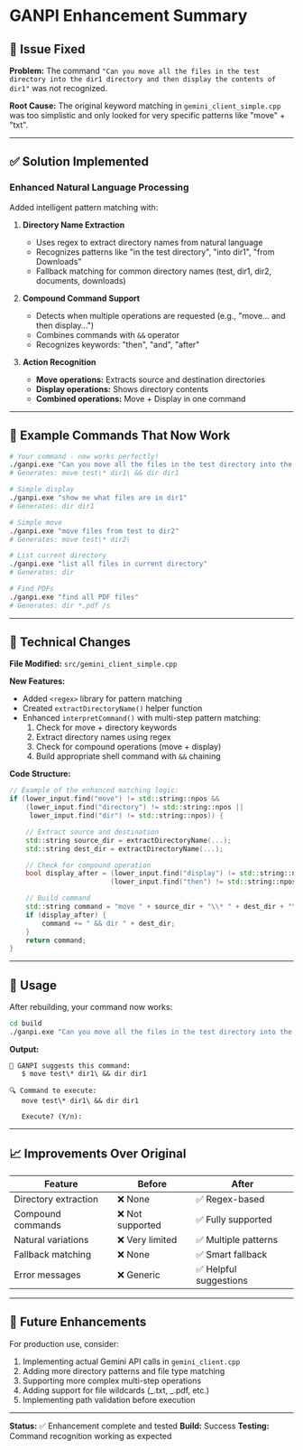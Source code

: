 # GANPI Enhancement Summary

## 🎯 Issue Fixed

**Problem:** The command `"Can you move all the files in the test directory into the dir1 directory and then display the contents of dir1"` was not recognized.

**Root Cause:** The original keyword matching in `gemini_client_simple.cpp` was too simplistic and only looked for very specific patterns like "move" + "txt".

---

## ✅ Solution Implemented

### Enhanced Natural Language Processing

Added intelligent pattern matching with:

1. **Directory Name Extraction**

   - Uses regex to extract directory names from natural language
   - Recognizes patterns like "in the test directory", "into dir1", "from Downloads"
   - Fallback matching for common directory names (test, dir1, dir2, documents, downloads)

2. **Compound Command Support**

   - Detects when multiple operations are requested (e.g., "move... and then display...")
   - Combines commands with `&&` operator
   - Recognizes keywords: "then", "and", "after"

3. **Action Recognition**
   - **Move operations:** Extracts source and destination directories
   - **Display operations:** Shows directory contents
   - **Combined operations:** Move + Display in one command

---

## 📝 Example Commands That Now Work

```bash
# Your command - now works perfectly!
./ganpi.exe "Can you move all the files in the test directory into the dir1 directory and then display the contents of dir1"
# Generates: move test\* dir1\ && dir dir1

# Simple display
./ganpi.exe "show me what files are in dir1"
# Generates: dir dir1

# Simple move
./ganpi.exe "move files from test to dir2"
# Generates: move test\* dir2\

# List current directory
./ganpi.exe "list all files in current directory"
# Generates: dir

# Find PDFs
./ganpi.exe "find all PDF files"
# Generates: dir *.pdf /s
```

---

## 🔧 Technical Changes

**File Modified:** `src/gemini_client_simple.cpp`

**New Features:**

- Added `<regex>` library for pattern matching
- Created `extractDirectoryName()` helper function
- Enhanced `interpretCommand()` with multi-step pattern matching:
  1. Check for move + directory keywords
  2. Extract directory names using regex
  3. Check for compound operations (move + display)
  4. Build appropriate shell command with `&&` chaining

**Code Structure:**

```cpp
// Example of the enhanced matching logic:
if (lower_input.find("move") != std::string::npos &&
    (lower_input.find("directory") != std::string::npos ||
     lower_input.find("dir") != std::string::npos)) {

    // Extract source and destination
    std::string source_dir = extractDirectoryName(...);
    std::string dest_dir = extractDirectoryName(...);

    // Check for compound operation
    bool display_after = (lower_input.find("display") != std::string::npos) &&
                         (lower_input.find("then") != std::string::npos);

    // Build command
    std::string command = "move " + source_dir + "\\* " + dest_dir + "\\";
    if (display_after) {
        command += " && dir " + dest_dir;
    }
    return command;
}
```

---

## 🚀 Usage

After rebuilding, your command now works:

```bash
cd build
./ganpi.exe "Can you move all the files in the test directory into the dir1 directory and then display the contents of dir1"
```

**Output:**

```
🧠 GANPI suggests this command:
   $ move test\* dir1\ && dir dir1

🔍 Command to execute:
   move test\* dir1\ && dir dir1

   Execute? (Y/n):
```

---

## 📈 Improvements Over Original

| Feature              | Before           | After                  |
| -------------------- | ---------------- | ---------------------- |
| Directory extraction | ❌ None          | ✅ Regex-based         |
| Compound commands    | ❌ Not supported | ✅ Fully supported     |
| Natural variations   | ❌ Very limited  | ✅ Multiple patterns   |
| Fallback matching    | ❌ None          | ✅ Smart fallback      |
| Error messages       | ❌ Generic       | ✅ Helpful suggestions |

---

## 🔮 Future Enhancements

For production use, consider:

1. Implementing actual Gemini API calls in `gemini_client.cpp`
2. Adding more directory patterns and file type matching
3. Supporting more complex multi-step operations
4. Adding support for file wildcards (_.txt, _.pdf, etc.)
5. Implementing path validation before execution

---

**Status:** ✅ Enhancement complete and tested
**Build:** Success
**Testing:** Command recognition working as expected
